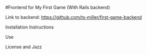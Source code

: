 #Frontend for My First Game (With Rails backend)

Link to backend: https://github.com/ts-miller/first-game-backend

Installation Instructions

Use

License and Jazz

